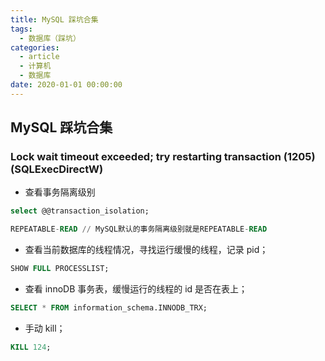 ```yaml
---
title: MySQL 踩坑合集
tags:
  - 数据库（踩坑）
categories:
  - article
  - 计算机
  - 数据库
date: 2020-01-01 00:00:00
---
```


## MySQL 踩坑合集

### Lock wait timeout exceeded; try restarting transaction (1205) (SQLExecDirectW)

- 查看事务隔离级别

```sql
select @@transaction_isolation;

REPEATABLE-READ // MySQL默认的事务隔离级别就是REPEATABLE-READ
```

- 查看当前数据库的线程情况，寻找运行缓慢的线程，记录 pid；

```sql
SHOW FULL PROCESSLIST;
```

- 查看 innoDB 事务表，缓慢运行的线程的 id 是否在表上；

```sql
SELECT * FROM information_schema.INNODB_TRX;
```

- 手动 kill；

```sql
KILL 124;
```
